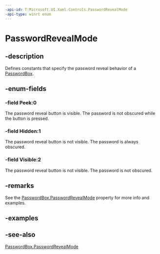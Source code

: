 ```yaml
---
-api-id: T:Microsoft.UI.Xaml.Controls.PasswordRevealMode
-api-type: winrt enum
---
```


<!-- Enumeration syntax
public enum Windows.UI.Xaml.Controls.PasswordRevealMode : int
-->

# PasswordRevealMode

## -description
Defines constants that specify the password reveal behavior of a [PasswordBox](passwordbox.md).

## -enum-fields
### -field Peek:0
The password reveal button is visible. The password is not obscured while the button is pressed.

### -field Hidden:1
The password reveal button is not visible. The password is always obscured.

### -field Visible:2
The password reveal button is not visible. The password is not obscured.


## -remarks
See the [PasswordBox.PasswordRevealMode](passwordbox_passwordrevealmode.md) property for more info and examples.

## -examples

## -see-also
[PasswordBox.PasswordRevealMode](passwordbox_passwordrevealmode.md)
